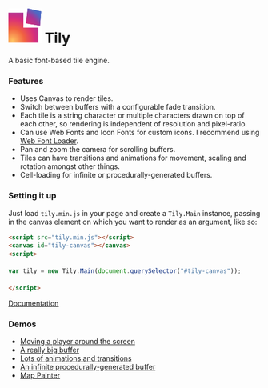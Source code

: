 # ![](docs/images/tily.svg) Tily

A basic font-based tile engine.

### Features

- Uses Canvas to render tiles.
- Switch between buffers with a configurable fade transition.
- Each tile is a string character or multiple characters drawn on top of each other, so rendering is independent of resolution and pixel-ratio.
- Can use Web Fonts and Icon Fonts for custom icons. I recommend using [Web Font Loader](https://github.com/typekit/webfontloader).
- Pan and zoom the camera for scrolling buffers.
- Tiles can have transitions and animations for movement, scaling and rotation amongst other things.
- Cell-loading for infinite or procedurally-generated buffers.

### Setting it up

Just load `tily.min.js` in your page and create a `Tily.Main` instance, passing in the canvas element on which you want to render as an argument, like so:

```html
<script src="tily.min.js"></script>
<canvas id="tily-canvas"></canvas>
<script>

var tily = new Tily.Main(document.querySelector("#tily-canvas"));

</script>
```

[Documentation](https://basementuniverse.github.io/tily/index.html)

### Demos

- [Moving a player around the screen](https://basementuniverse.github.io/tily/demos/movingplayer/index.html)
- [A really big buffer](https://basementuniverse.github.io/tily/demos/largebuffer/index.html)
- [Lots of animations and transitions](https://basementuniverse.github.io/tily/demos/animations/index.html)
- [An infinite procedurally-generated buffer](https://basementuniverse.github.io/tily/demos/proceduralbuffer/index.html)
- [Map Painter](https://basementuniverse.github.io/tily/demos/mappainter/index.html)

